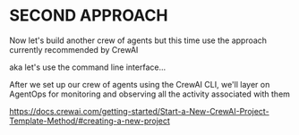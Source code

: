 # SECOND APPROACH

Now let's build another crew of agents but this time use the approach currently recommended by CrewAI

aka let's use the command line interface...

After we set up our crew of agents using the CrewAI CLI, we'll layer on AgentOps for monitoring and observing all the activity associated with them

https://docs.crewai.com/getting-started/Start-a-New-CrewAI-Project-Template-Method/#creating-a-new-project
